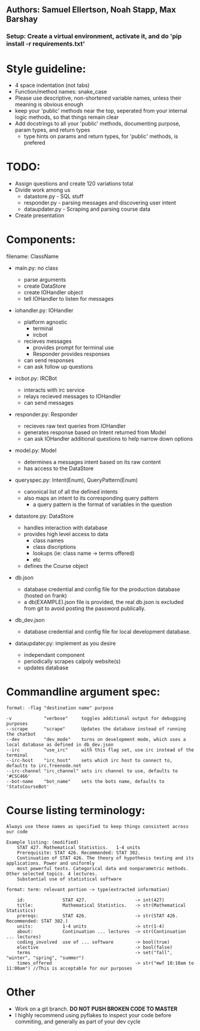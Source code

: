 

## Authors: Samuel Ellertson, Noah Stapp, Max Barshay

### Setup: Create a virtual environment, activate it, and do 'pip install -r requirements.txt'

# Style guideline:
- 4 space indentation (not tabs)
- Function/method names: snake_case
- Please use descriptive, non-shortened variable names, unless their meaning is obvious enough
- keep your 'public' methods near the top, seperated from your internal logic methods, so that things remain clear
- Add docstrings to all your 'public' methods, documenting purpose, param types, and return types
    - type hints on params and return types, for 'public' methods, is prefered

# TODO:
- Assign questions and create 120 variations total
- Divide work among us
    - datastore.py    - SQL stuff
    - responder.py    - parsing messages and discovering user intent
    - dataupdater.py  - Scraping and parsing course data
- Create presentation

# Components:
    
filename: ClassName

- main.py: no class
    - parse arguments
    - create DataStore
    - create IOHandler object
    - tell IOHandler to listen for messages

- iohandler.py: IOHandler
    - platform agnostic
        - terminal
        - ircbot
    - recieves messages
        - provides prompt for terminal use
        - Responder provides responses
    - can send responses
    - can ask follow up questions

- ircbot.py: IRCBot
    - interacts with irc service
    - relays recieved messages to IOHandler
    - can send messages

- responder.py: Responder
    - recieves raw text queries from IOHandler
    - generates response based on Intent returned from Model
    - can ask IOHandler additional questions to help narrow down options

- model.py: Model
    - determines a messages intent based on its raw content
    - has access to the DataStore

- queryspec.py: Intent(Enum), QueryPattern(Enum)
    - canonical list of all the defined intents
    - also maps an intent to its corresponding query pattern
        - a query pattern is the format of variables in the question

- datastore.py: DataStore
    - handles interaction with database
    - provides high level access to data
        - class names
        - class discriptions
        - lookups (ie: class name -> terms offered)
        - etc
    - defines the Course object

- db.json
    - database credential and config file for the production database (hosted on frank)
    - a db(EXAMPLE).json file is provided, the real db.json is excluded from git to avoid posting the password publically.

- db_dev.json
    - database credential and config file for local development database.

- dataupdater.py: implement as you desire
    - independant component
    - periodically scrapes calpoly website(s)
    - updates database

# Commandline argument spec:
    format: -flag "destination name" purpose

    -v            "verbose"     toggles additional output for debugging purposes
    --scrape      "scrape"      Updates the database instead of running the chatbot
    --dev         "dev_mode"    turns on development mode, which uses a local database as defined in db_dev.json
    --irc         "use_irc"     with this flag set, use irc instead of the terminal
    --irc-host    "irc_host"    sets which irc host to connect to, defaults to irc.freenode.net
    --irc-channel "irc_channel" sets irc channel to use, defaults to '#CSC466'
    --bot-name    "bot_name"    sets the bots name, defaults to 'StatsCourseBot'


# Course listing terminology:
    Always use these names as specified to keep things consistent across our code

    Example listing: (modified)
        STAT 427. Mathematical Statistics.   1-4 units
        Prerequisite: STAT 426. Recommended: STAT 302.
        Continuation of STAT 426. The theory of hypothesis testing and its applications. Power and uniformly 
        most powerful tests. Categorical data and nonparametric methods. Other selected topics. 4 lectures.
        Substantial use of statistical software

    format: term: relevant portion -> type(extracted information)

        id:              STAT 427.                  -> int(427)
        title:           Mathematical Statistics.   -> str(Mathematical Statistics)
        prereqs:         STAT 426.                  -> str(STAT 426. Recommended: STAT 302.)  
        units:           1-4 units                  -> str(1-4)
        about:           Continuation ... lectures  -> str(Continuation ... lectures)
        coding_involved  use of ... software        -> bool(true)
        elective                                    -> bool(false)
        terms                                       -> set("fall", "winter", "spring", "summer")
        times_offered                               -> str("mwf 10:10am to 11:00am") //This is acceptable for our purposes

# Other
- Work on a git branch. **DO NOT PUSH BROKEN CODE TO MASTER**
- I highly recommend using pyflakes to inspect your code before commiting, and generally as part of your dev cycle
